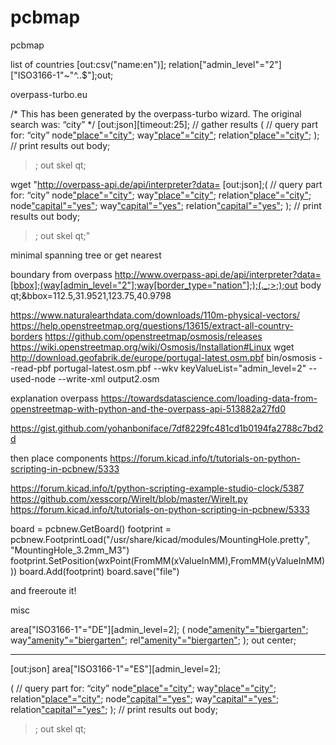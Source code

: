 # pcbmap
pcbmap

list of countries
[out:csv("name:en")]; relation["admin_level"="2"]["ISO3166-1"~"^..$"];out;

overpass-turbo.eu

/*
This has been generated by the overpass-turbo wizard.
The original search was:
“city”
*/
[out:json][timeout:25];
// gather results
(
  // query part for: “city”
  node["place"="city"]({{bbox}});
  way["place"="city"]({{bbox}});
  relation["place"="city"]({{bbox}});
);
// print results
out body;
>;
out skel qt;

 wget "http://overpass-api.de/api/interpreter?data=
[out:json];(
  // query part for: “city”
  node["place"="city"](35.960,-10.261,44.119,4.614);
  way["place"="city"](35.960,-10.261,44.119,4.614);
  relation["place"="city"](35.960,-10.261,44.119,4.614);
  node["capital"="yes"](35.960,-10.261,44.119,4.614);
  way["capital"="yes"](35.960,-10.261,44.119,4.614);
  relation["capital"="yes"](35.960,-10.261,44.119,4.614);
);
// print results
out body;
>;
out skel qt;"


minimal spanning tree or get nearest



boundary from overpass
http://www.overpass-api.de/api/interpreter?data=[bbox];(way[admin_level="2"];way[border_type="nation"];);(._;>;);out body qt;&bbox=112.5,31.9521,123.75,40.9798

https://www.naturalearthdata.com/downloads/110m-physical-vectors/
https://help.openstreetmap.org/questions/13615/extract-all-country-borders
https://github.com/openstreetmap/osmosis/releases
https://wiki.openstreetmap.org/wiki/Osmosis/Installation#Linux
wget http://download.geofabrik.de/europe/portugal-latest.osm.pbf
bin/osmosis --read-pbf portugal-latest.osm.pbf --wkv keyValueList="admin_level=2" --used-node --write-xml output2.osm

explanation overpass
https://towardsdatascience.com/loading-data-from-openstreetmap-with-python-and-the-overpass-api-513882a27fd0

https://gist.github.com/yohanboniface/7df8229fc481cd1b0194fa2788c7bd2d

then place components
https://forum.kicad.info/t/tutorials-on-python-scripting-in-pcbnew/5333

https://forum.kicad.info/t/python-scripting-example-studio-clock/5387
https://github.com/xesscorp/WireIt/blob/master/WireIt.py
https://forum.kicad.info/t/tutorials-on-python-scripting-in-pcbnew/5333

board = pcbnew.GetBoard()
footprint = pcbnew.FootprintLoad("/usr/share/kicad/modules/MountingHole.pretty", "MountingHole_3.2mm_M3")
footprint.SetPosition(wxPoint(FromMM(xValueInMM),FromMM(yValueInMM)))
board.Add(footprint)
board.save("file")

and freeroute it!


misc


area["ISO3166-1"="DE"][admin_level=2];
(
 node["amenity"="biergarten"](area);
  way["amenity"="biergarten"](area);
  rel["amenity"="biergarten"](area);
);
out center;


---
[out:json]
area["ISO3166-1"="ES"][admin_level=2];

(
  // query part for: “city”
  node["place"="city"](area);
  way["place"="city"](area);
  relation["place"="city"](area);
  node["capital"="yes"](area);
  way["capital"="yes"](area);
  relation["capital"="yes"](area);
);
// print results
out body;
>;
out skel qt;
